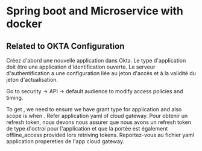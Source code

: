 # Spring boot and Microservice with docker 

## Related to OKTA Configuration
Créez d'abord une nouvelle application dans Okta. Le type d'application doit être une application d'identification ouverte.
Le serveur d'authentification a une configuration liée au jeton d'accès et à la validité du jeton d'actualisation.

Go to security -> API -> default audience to modify access policies and timing.

To get  , we need to ensure we have grant type  for application and also scope is  when . Refer application yaml of cloud gateway.
Pour obtenir un refresh token, nous devons nous assurer que nous avons un refresh token de type d'octroi pour l'application et que la portée est également offline_access provided lors retriving tokens. Reportez-vous au fichier yaml application propereties de l'app  cloud gateway.
